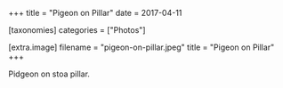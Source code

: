 +++
title = "Pigeon on Pillar"
date = 2017-04-11

[taxonomies]
categories = ["Photos"]

[extra.image]
filename = "pigeon-on-pillar.jpeg"
title = "Pigeon on Pillar"
+++

Pidgeon on stoa pillar.
